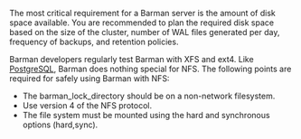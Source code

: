 The most critical requirement for a Barman server is the amount of disk space available. You are recommended to plan the required disk space based on the size of the cluster, number of WAL files generated per day, frequency of backups, and retention policies.

Barman developers regularly test Barman with XFS and ext4. Like [PostgreSQL](https://www.postgresql.org/docs/current/creating-cluster.html#CREATING-CLUSTER-FILESYSTEM), Barman does nothing special for NFS. The following points are required for safely using Barman with NFS:

-   The barman_lock_directory should be on a non-network filesystem.
-   Use version 4 of the NFS protocol.
-   The file system must be mounted using the hard and synchronous options (hard,sync).